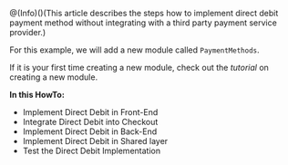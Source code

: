@(Info)()(This article describes the steps how to implement direct debit payment method without integrating with a third party payment service provider.)

For this example, we will add a new module called `PaymentMethods`.

If it is your first time creating a new module, check out the _tutorial_ <!-- add link to ... advanced/t-add-new-bundle.htm -->on creating a new module.

**In this HowTo:**

* Implement Direct Debit in Front-End
* Integrate Direct Debit into Checkout
* Implement Direct Debit in Back-End
* Implement Direct Debit in Shared layer
* Test the Direct Debit Implementation